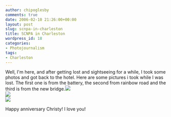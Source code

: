 ```yaml
---
author: chipoglesby
comments: true
date: 2006-02-10 21:26:00+00:00
layout: post
slug: scnpa-in-charleston
title: SCNPA in Charleston
wordpress_id: 18
categories:
- Photojournalism
tags:
- Charleston
---
```


Well, I'm here, and after getting lost and sightseeing for a while, I took some photos and got back to the hotel.  Here are some pictures i took while I was lost.  The first one is from the battery, the second from rainbow road and the third is from the new bridge.[![](http://photos1.blogger.com/blogger/3124/2183/400/charles1.jpg)](http://photos1.blogger.com/blogger/3124/2183/1600/charles1.jpg)  
[![](http://photos1.blogger.com/blogger/3124/2183/400/charles2.jpg)](http://photos1.blogger.com/blogger/3124/2183/1600/charles2.jpg)  
[![](http://photos1.blogger.com/blogger/3124/2183/400/charles3.jpg)](http://photos1.blogger.com/blogger/3124/2183/1600/charles3.jpg)  
  
Happy anniversary Christy!  I love you!
